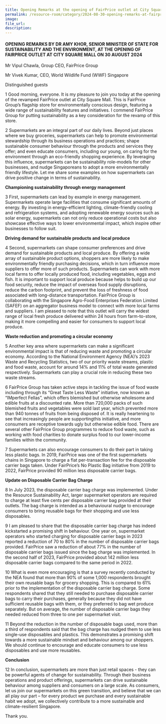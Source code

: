 ```yaml
---
title: Opening Remarks at the opening of FairPrice outlet at City Square Mall - Dr Amy Khor
permalink: /resource-room/category/2024-08-30-opening-remarks-at-fairprice-city-square-mall/
image:
file_url:
description:
---
```


#### OPENING REMARKS BY DR AMY KHOR, SENIOR MINISTER OF STATE FOR SUSTAINABILITY AND THE ENVIRONMENT, AT THE OPENING OF FAIRPRICE OUTLET AT CITY SQUARE MALL ON 30 AUGUST 2024

Mr Vipul Chawla, Group CEO, FairPrice Group   

Mr Vivek Kumar, CEO, World Wildlife Fund (WWF) Singapore   

Distinguished guests   

1	Good morning, everyone. It is my pleasure to join you today at the opening of the revamped FairPrice outlet at City Square Mall. This is FairPrice Group’s flagship store for environmentally conscious design, featuring a wide range of sustainability features and initiatives. I commend FairPrice Group for putting sustainability as a key consideration for the revamp of this store.         

2	Supermarkets are an integral part of our daily lives. Beyond just places where we buy groceries, supermarkets can help to promote environmental stewardship through its business operations and practices; shape sustainable consumer behaviour through the products and services they offer; and even educate consumers, including our young, on caring for the environment through an eco-friendly shopping experience. By leveraging this influence, supermarkets can be sustainability role-models for other businesses, and nudge Singaporeans to adopt a more environmentally friendly lifestyle. Let me share some examples on how supermarkets can drive positive change in terms of sustainability.    

**Championing sustainability through energy management**

3	First, supermarkets can lead by example in energy management. Supermarkets operate large facilities that consume significant amounts of energy. By investing in energy-efficient lighting, climate-friendly cooling and refrigeration systems, and adopting renewable energy sources such as solar energy, supermarkets can not only reduce operational costs but also showcase effective ways to lower environmental impact, which inspire other businesses to follow suit.    

**Driving demand for sustainable products and local produce** 

4	Second, supermarkets can shape consumer preferences and drive demand for sustainable products and local produce. By offering a wide array of sustainable product options, shoppers are more likely to make environmentally friendly purchasing decisions, which in turn influence more suppliers to offer more of such products. Supermarkets can work with more local farms to offer locally produced food, including vegetables, eggs and fish. It is important to support local produce because helps to build up our food security, reduce the impact of overseas food supply disruptions, reduce the carbon footprint, and prevent the loss of freshness of food associated with long-distance transportation. FairPrice Group is collaborating with the Singapore Agro-Food Enterprises Federation Limited (SAFEF) on an aggregator business model to connect with more local farms and suppliers. I am pleased to note that this outlet will carry the widest range of local fresh produce delivered within 24 hours from farm-to-store, making it more compelling and easier for consumers to support local produce.   

**Waste reduction and promoting a circular economy**

5	Another key area where supermarkets can make a significant environmental impact is that of reducing waste and promoting a circular economy. According to the National Environment Agency (NEA)’s 2023 Waste and Recycling Statistics, two of our priority waste streams, plastic and food waste, account for around 14% and 11% of total waste generated respectively. Supermarkets can play a crucial role in reducing these two waste streams.   

6	FairPrice Group has taken active steps in tackling the issue of food waste including through its “Great Taste Less Waste” initiative, now known as “IMperfect Fellas”, which offers blemished but otherwise wholesome and edible fruits at a discounted rate. More than 720,000 packs of such blemished fruits and vegetables were sold last year, which prevented more than 940 tonnes of fruits from being disposed of. It is really heartening to see that increasingly people are supportingthis initiative, and more consumers are receptive towards ugly but otherwise edible food. There are several other FairPrice Group programmes to reduce food waste, such as working with food charities to donate surplus food to our lower-income families within the community.    

7	Supermarkets can also encourage consumers to do their part in taking less plastic bags. In 2019, FairPrice was one of the first supermarkets chains in Singapore to charge a flat per-transaction fee for the disposable carrier bags taken. Under FairPrice’s No Plastic Bag initiative from 2019 to 2022, FairPrice provided 90 million less disposable carrier bags.    

**Update on Disposable Carrier Bag Charge**

8	In July 2023, the disposable carrier bag charge was implemented. Under the Resource Sustainability Act, larger supermarket operators are required to charge at least five cents per disposable carrier bag provided at their outlets. The bag charge is intended as a behavioural nudge to encourage consumers to bring reusable bags for their shopping and use less disposables.    

9	I am pleased to share that the disposable carrier bag charge has indeed kickstarted a promising shift in behaviour. One year on, supermarket operators who started charging for disposable carrier bags in 2023 reported a reduction of 70 to 80% in the number of disposable carrier bags provided. FairPrice saw a reduction of about 77% in the number of disposable carrier bags issued since the bag charge was implemented. In the second half of 2023, FairPrice provided about 142 million less disposable carrier bags compared to the same period in 2022.    

10	What is even more encouraging is that a survey recently conducted by the NEA found that more than 90% of some 1,000 respondents brought their own reusable bags for grocery shopping. This is compared to 61% prior to the implementation of the disposable carrier bag charge. Some respondents shared that they still needed to purchase disposable carrier bags to carry their purchases, generally because they did not have sufficient reusable bags with them, or they preferred to bag wet produce separately. But on average, the number of disposable carrier bags they needed reduced from three to one per supermarket visit.    

11	Beyond the reduction in the number of disposable bags used, more than a third of respondents said that the bag charge has nudged them to use less single-use disposables and plastics. This demonstrates a promising shift towards a more sustainable mindset and behaviour among our shoppers. We should continue to encourage and educate consumers to use less disposables and use more reusables.   

**Conclusion**

12	In conclusion, supermarkets are more than just retail spaces - they can be powerful agents of change for sustainability. Through their business operations and product offerings, supermarkets can drive sustainable behaviour among suppliers and consumers on a large scale. As consumers, let us join our supermarkets on this green transition, and believe that we can all play our part – for every product we purchase and every sustainable habit we adopt, we collectively contribute to a more sustainable and climate-resilient Singapore.   

Thank you.   

